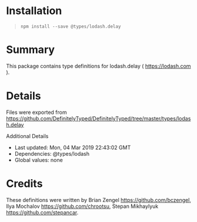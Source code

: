 # Installation
> `npm install --save @types/lodash.delay`

# Summary
This package contains type definitions for lodash.delay ( https://lodash.com ).

# Details
Files were exported from https://github.com/DefinitelyTyped/DefinitelyTyped/tree/master/types/lodash.delay

Additional Details
 * Last updated: Mon, 04 Mar 2019 22:43:02 GMT
 * Dependencies: @types/lodash
 * Global values: none

# Credits
These definitions were written by Brian Zengel <https://github.com/bczengel>, Ilya Mochalov <https://github.com/chrootsu>, Stepan Mikhaylyuk <https://github.com/stepancar>.
